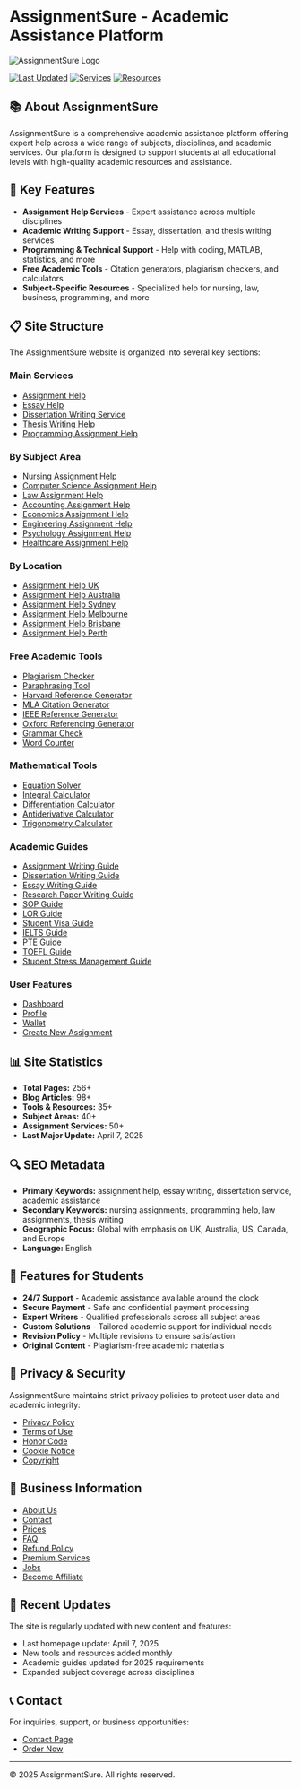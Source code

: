 # AssignmentSure - Academic Assistance Platform

![AssignmentSure Logo]([[https://assignmentsure.com/wp-content/uploads/2022/01/logo.png](https://assignmentsure.com)])

[![Last Updated](https://img.shields.io/badge/Last%20Updated-April%202025-blue)](https://assignmentsure.com)
[![Services](https://img.shields.io/badge/Services-200%2B-green)](https://assignmentsure.com/services/)
[![Resources](https://img.shields.io/badge/Resources-Academic%20Tools-orange)](https://assignmentsure.com/resources/)

## 📚 About AssignmentSure

AssignmentSure is a comprehensive academic assistance platform offering expert help across a wide range of subjects, disciplines, and academic services. Our platform is designed to support students at all educational levels with high-quality academic resources and assistance.

## 🌟 Key Features

- **Assignment Help Services** - Expert assistance across multiple disciplines
- **Academic Writing Support** - Essay, dissertation, and thesis writing services
- **Programming & Technical Support** - Help with coding, MATLAB, statistics, and more
- **Free Academic Tools** - Citation generators, plagiarism checkers, and calculators
- **Subject-Specific Resources** - Specialized help for nursing, law, business, programming, and more

## 📋 Site Structure

The AssignmentSure website is organized into several key sections:

### Main Services

- [Assignment Help](https://assignmentsure.com/assignment-help/)
- [Essay Help](https://assignmentsure.com/essay-help/)
- [Dissertation Writing Service](https://assignmentsure.com/dissertation-writing-service/)
- [Thesis Writing Help](https://assignmentsure.com/thesis-writing-help/)
- [Programming Assignment Help](https://assignmentsure.com/programming-assignment-help/)

### By Subject Area

- [Nursing Assignment Help](https://assignmentsure.com/nursing-assignment-help/)
- [Computer Science Assignment Help](https://assignmentsure.com/computer-science-assignment-help/)
- [Law Assignment Help](https://assignmentsure.com/law-assignment-help-2/)
- [Accounting Assignment Help](https://assignmentsure.com/accounting-assignment-help/)
- [Economics Assignment Help](https://assignmentsure.com/economics-assignment-help/)
- [Engineering Assignment Help](https://assignmentsure.com/engineering-assignment-help/)
- [Psychology Assignment Help](https://assignmentsure.com/psychology-assignment-help/)
- [Healthcare Assignment Help](https://assignmentsure.com/healthcare-assignment-help/)

### By Location

- [Assignment Help UK](https://assignmentsure.com/assignment-help-uk/)
- [Assignment Help Australia](https://assignmentsure.com/assignment-help-australia/)
- [Assignment Help Sydney](https://assignmentsure.com/assignment-help-sydney/)
- [Assignment Help Melbourne](https://assignmentsure.com/assignment-help-melbourne/)
- [Assignment Help Brisbane](https://assignmentsure.com/assignment-help-brisbane/)
- [Assignment Help Perth](https://assignmentsure.com/assignment-help-perth/)

### Free Academic Tools

- [Plagiarism Checker](https://assignmentsure.com/plagiarism-checker/)
- [Paraphrasing Tool](https://assignmentsure.com/paraphrasing-tool/)
- [Harvard Reference Generator](https://assignmentsure.com/harvard-reference-generator/)
- [MLA Citation Generator](https://assignmentsure.com/mla-citation-generator/)
- [IEEE Reference Generator](https://assignmentsure.com/ieee-reference-generator/)
- [Oxford Referencing Generator](https://assignmentsure.com/oxford-referencing-generator/)
- [Grammar Check](https://assignmentsure.com/grammar-check/)
- [Word Counter](https://assignmentsure.com/word-counter/)

### Mathematical Tools

- [Equation Solver](https://assignmentsure.com/equation-solver/)
- [Integral Calculator](https://assignmentsure.com/integral-calculator/)
- [Differentiation Calculator](https://assignmentsure.com/differentiation-calculator/)
- [Antiderivative Calculator](https://assignmentsure.com/antiderivative-calculator/)
- [Trigonometry Calculator](https://assignmentsure.com/trigonometry-calculator-2/)

### Academic Guides

- [Assignment Writing Guide](https://assignmentsure.com/assignment-writing-guide/)
- [Dissertation Writing Guide](https://assignmentsure.com/dissertation-writing-guide/)
- [Essay Writing Guide](https://assignmentsure.com/essay-writing-guide/)
- [Research Paper Writing Guide](https://assignmentsure.com/research-paper-writing-guide/)
- [SOP Guide](https://assignmentsure.com/sop-guide-2/)
- [LOR Guide](https://assignmentsure.com/lor-guide/)
- [Student Visa Guide](https://assignmentsure.com/student-visa-guide/)
- [IELTS Guide](https://assignmentsure.com/ielts-guide-2/)
- [PTE Guide](https://assignmentsure.com/pte-guide-2/)
- [TOEFL Guide](https://assignmentsure.com/toefl-guide/)
- [Student Stress Management Guide](https://assignmentsure.com/student-stress-management-guide/)

### User Features

- [Dashboard](https://assignmentsure.com/dashboard/)
- [Profile](https://assignmentsure.com/profile/)
- [Wallet](https://assignmentsure.com/wallet/)
- [Create New Assignment](https://assignmentsure.com/create-new-assignment/)

## 📊 Site Statistics

- **Total Pages:** 256+
- **Blog Articles:** 98+
- **Tools & Resources:** 35+
- **Subject Areas:** 40+
- **Assignment Services:** 50+
- **Last Major Update:** April 7, 2025

## 🔍 SEO Metadata

- **Primary Keywords:** assignment help, essay writing, dissertation service, academic assistance
- **Secondary Keywords:** nursing assignments, programming help, law assignments, thesis writing
- **Geographic Focus:** Global with emphasis on UK, Australia, US, Canada, and Europe
- **Language:** English

## 📱 Features for Students

- **24/7 Support** - Academic assistance available around the clock
- **Secure Payment** - Safe and confidential payment processing
- **Expert Writers** - Qualified professionals across all subject areas
- **Custom Solutions** - Tailored academic support for individual needs
- **Revision Policy** - Multiple revisions to ensure satisfaction
- **Original Content** - Plagiarism-free academic materials

## 🔐 Privacy & Security

AssignmentSure maintains strict privacy policies to protect user data and academic integrity:

- [Privacy Policy](https://assignmentsure.com/privacy-policy/)
- [Terms of Use](https://assignmentsure.com/terms-of-use/)
- [Honor Code](https://assignmentsure.com/honor-code/)
- [Cookie Notice](https://assignmentsure.com/cookie-notice/)
- [Copyright](https://assignmentsure.com/copyright/)

## 💼 Business Information

- [About Us](https://assignmentsure.com/about/)
- [Contact](https://assignmentsure.com/contact/)
- [Prices](https://assignmentsure.com/prices/)
- [FAQ](https://assignmentsure.com/faq/)
- [Refund Policy](https://assignmentsure.com/refund/)
- [Premium Services](https://assignmentsure.com/premium/)
- [Jobs](https://assignmentsure.com/jobs/)
- [Become Affiliate](https://assignmentsure.com/become-affiliate/)

## 🔄 Recent Updates

The site is regularly updated with new content and features:
- Last homepage update: April 7, 2025
- New tools and resources added monthly
- Academic guides updated for 2025 requirements
- Expanded subject coverage across disciplines

## 📞 Contact

For inquiries, support, or business opportunities:
- [Contact Page](https://assignmentsure.com/contact/)
- [Order Now](https://assignmentsure.com/order-now/)

---

© 2025 AssignmentSure. All rights reserved.
